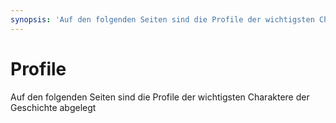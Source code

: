 ```yaml
---
synopsis: 'Auf den folgenden Seiten sind die Profile der wichtigsten Charaktere der Geschichte abgelegt'
---
```


# Profile

Auf den folgenden Seiten sind die Profile der wichtigsten Charaktere der
Geschichte abgelegt
